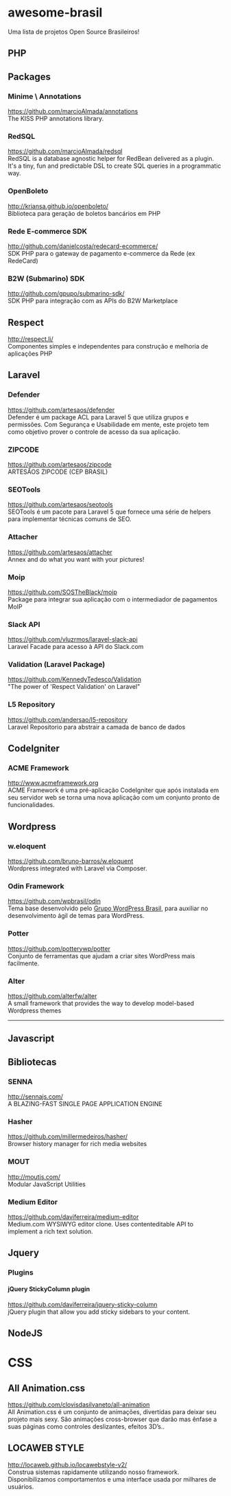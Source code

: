 # awesome-brasil
Uma lista de projetos Open Source Brasileiros!

PHP
---

## Packages

### Minime \ Annotations
https://github.com/marcioAlmada/annotations  
The KISS PHP annotations library.

### RedSQL
https://github.com/marcioAlmada/redsql  
RedSQL is a database agnostic helper for RedBean delivered as a plugin. It's a tiny, fun and predictable DSL to create SQL queries in a programmatic way.

### OpenBoleto
http://kriansa.github.io/openboleto/  
Biblioteca para geração de boletos bancários em PHP

### Rede E-commerce SDK
http://github.com/danielcosta/redecard-ecommerce/  
SDK PHP para o gateway de pagamento e-commerce da Rede (ex RedeCard)

### B2W (Submarino) SDK
http://github.com/gpupo/submarino-sdk/  
SDK PHP para integração com as APIs do B2W Marketplace

## Respect
http://respect.li/  
Componentes simples e independentes para construção e melhoria de aplicações PHP

## Laravel

### Defender
https://github.com/artesaos/defender  
Defender é um package ACL para Laravel 5 que utiliza grupos e permissões. Com Segurança e Usabilidade em mente, este projeto tem como objetivo prover o controle de acesso da sua aplicação.

### ZIPCODE
https://github.com/artesaos/zipcode  
ARTESÃOS ZIPCODE (CEP BRASIL)

### SEOTools
https://github.com/artesaos/seotools  
SEOTools é um pacote para Laravel 5 que fornece uma série de helpers para implementar técnicas comuns de SEO.

### Attacher
https://github.com/artesaos/attacher  
Annex and do what you want with your pictures!

### Moip
https://github.com/SOSTheBlack/moip  
Package para integrar sua aplicação com o intermediador de pagamentos MoIP

### Slack API
https://github.com/vluzrmos/laravel-slack-api   
Laravel Facade para acesso à API do Slack.com

### Validation (Laravel Package)
https://github.com/KennedyTedesco/Validation  
"The power of 'Respect Validation' on Laravel"

### L5 Repository
https://github.com/andersao/l5-repository  
Laravel Repositorio para abstrair a camada de banco de dados
## CodeIgniter

### ACME Framework
http://www.acmeframework.org  
ACME Framework é uma pré-aplicação CodeIgniter que após instalada em seu servidor web se torna uma nova aplicação com um conjunto pronto de funcionalidades.

## Wordpress

### w.eloquent 
https://github.com/bruno-barros/w.eloquent  
Wordpress integrated with Laravel via Composer.

### Odin Framework
https://github.com/wpbrasil/odin  
Tema base desenvolvido pelo [Grupo WordPress Brasil](https://www.facebook.com/groups/wordpress.brasil), para auxiliar no desenvolvimento ágil de temas para WordPress.

### Potter
https://github.com/potterywp/potter  
Conjunto de ferramentas que ajudam a criar sites WordPress mais facilmente.

### Alter
https://github.com/alterfw/alter  
A small framework that provides the way to develop model-based Wordpress themes

-------------------------------------------------------

Javascript
----------

## Bibliotecas

### SENNA
http://sennajs.com/  
A BLAZING-FAST SINGLE PAGE APPLICATION ENGINE

### Hasher
https://github.com/millermedeiros/hasher/  
Browser history manager for rich media websites

### MOUT
http://moutjs.com/  
Modular JavaScript Utilities 

### Medium Editor
https://github.com/daviferreira/medium-editor  
Medium.com WYSIWYG editor clone. Uses contenteditable API to implement a rich text solution.

## Jquery

### Plugins

#### jQuery StickyColumn plugin
https://github.com/daviferreira/jquery-sticky-column  
jQuery plugin that allow you add sticky sidebars to your content.

## NodeJS

# CSS

## All Animation.css 
https://github.com/clovisdasilvaneto/all-animation  
All Animation.css é um conjunto de animações, divertidas para deixar seu projeto mais sexy. São animações cross-browser que darão mas ênfase a suas páginas como controles deslizantes, efeitos 3D’s..

## LOCAWEB STYLE
http://locaweb.github.io/locawebstyle-v2/  
Construa sistemas rapidamente utilizando nosso framework. Disponibilizamos comportamentos e uma interface usada por milhares de usuários.
